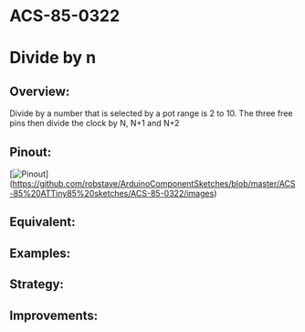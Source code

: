 # ACS-85-0322
Divide by n
==============

## Overview:
Divide by a number that is selected by a pot
range is 2 to 10.
The three free pins then divide the clock by N, N+1 and N+2
 
 
## Pinout:
[![Pinout](https://github.com/robstave/ArduinoComponentSketches/blob/master/ACS-85%20ATTiny85%20sketches/ACS-85-0322/images/acs-85-0322.png)] (https://github.com/robstave/ArduinoComponentSketches/blob/master/ACS-85%20ATTiny85%20sketches/ACS-85-0322/images)


## Equivalent:


## Examples:
 

## Strategy:
 

## Improvements:


